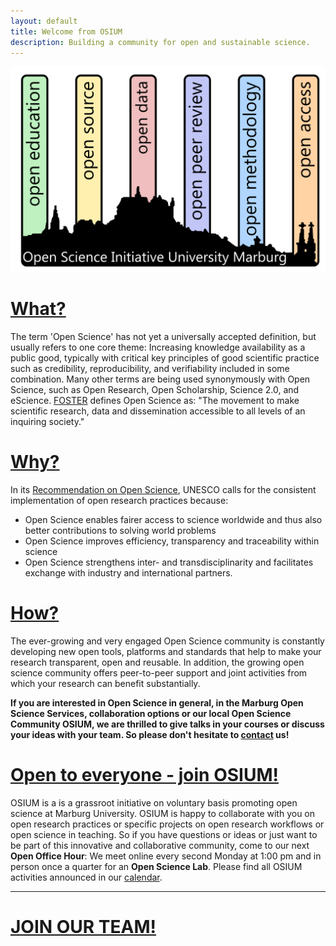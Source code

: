 ```yaml
---
layout: default
title: Welcome from OSIUM
description: Building a community for open and sustainable science.
---
```


![OSIUM_Logo](./assets/images/OSIUM_logo.png)

# [What?](./open-science.md) 
The term 'Open Science' has not yet a universally accepted definition, but usually refers to one core theme: Increasing knowledge availability as a public good, typically with critical key principles of good scientific practice such as credibility, reproducibility, and verifiability included in some combination. Many other terms are being used synonymously with Open Science, such as Open Research, Open Scholarship, Science 2.0, and eScience.
[FOSTER](https://www.fosteropenscience.eu/) defines Open Science as: "The movement to make scientific research, data and dissemination accessible to all levels of an inquiring society."

# [Why?](./reasons.md)
In its <a href="https://unesdoc.unesco.org/ark:/48223/pf0000379949">Recommendation on Open Science</a>, UNESCO calls for the consistent implementation of open research practices because:
* Open Science enables fairer access to science worldwide and thus also better contributions to solving world problems
* Open Science improves efficiency, transparency and traceability within science
* Open Science strengthens inter- and transdisciplinarity and facilitates exchange with industry and international partners.

# [How?](./tools-and-resources.md)
The ever-growing and very engaged Open Science community is constantly developing new open tools, platforms and standards that help to make your research transparent, open and reusable.
In addition, the growing open science community offers peer-to-peer support and joint activities from which your research can benefit substantially.

**If you are interested in Open Science in general, in the Marburg Open Science Services, collaboration options or our local Open Science Community OSIUM, we are thrilled to give talks in your courses or discuss your ideas with your team. So please don't hesitate to <a href="mailto:osium.contact@gmail.com">contact</a> us!**

# [Open to everyone - join OSIUM!](./team.md)

OSIUM is a is a grassroot initiative on voluntary basis promoting open science at Marburg University.
OSIUM is happy to collaborate with you on open research practices or specific projects on open research workflows or open science in teaching.
So if you have questions or ideas or just want to be part of this innovative and collaborative community, come to our next **Open Office Hour**: We meet online every second Monday at 1:00 pm and in person once a quarter for an **Open Science Lab**. Please find all OSIUM activities announced in our [calendar](./calendar-page.md).

---

# [JOIN OUR TEAM!](./join.md)
